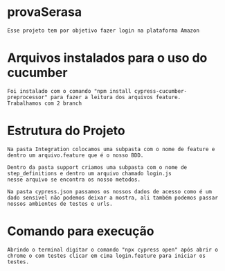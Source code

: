 # provaSerasa
    Esse projeto tem por objetivo fazer login na plataforma Amazon

# Arquivos instalados para o uso do cucumber

    Foi instalado com o comando "npm install cypress-cucumber-preprocessor" para fazer a leitura dos arquivos feature.
    Trabalhamos com 2 branch

# Estrutura do Projeto

    Na pasta Integration colocamos uma subpasta com o nome de feature e dentro um arquivo.feature que é o nosso BDD.

    Dentro da pasta support criamos uma subpasta com o nome de step_definitions e dentro um arquivo chamado login.js
    nesse arquivo se encontra os nosso metodos.
    
    Na pasta cypress.json passamos os nossos dados de acesso como é um dado sensivel não podemos deixar a mostra, ali também podemos passar nossos ambientes de testes e urls.

# Comando para execução

    Abrindo o terminal digitar o comando "npx cypress open" após abrir o chrome o com testes clicar em cima login.feature para iniciar os testes.
